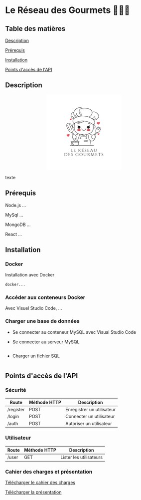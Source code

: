

# Le Réseau des Gourmets 🧑🏻‍🍳

## Table des matières

[Description](#description)

[Prérequis](#prérequis)

[Installation](#installation)

[Points d'accès de l'API](#points-daccès-de-lapi)

## Description 

<p style="text-align: center">
<img src= "https://raw.githubusercontent.com/TigerSnowy/le_reseau_des_gourmets/refs/heads/master/code/client/public/img/logo_noir.svg?token=GHSAT0AAAAAADA3OZUHUOBDXZTIBA6YFE6IZ7OSK7Q" style="width: 15rem">
</p>

texte

## Prérequis

Node.js ...

MySql ...

MongoDB ...

React ...

## Installation

### Docker

Installation avec Docker

```bash
docker...
```

### Accéder aux conteneurs Docker

Avec Visuel Studio Code, ...

### Charger une base de données

- Se connecter au conteneur MySQL avec Visual Studio Code

- Se connecter au serveur MySQL

```bash

```

- Charger un fichier SQL

```sql

```

## Points d'accès de l'API

### Sécurité

Route       | Méthode HTTP      | Description
------------|-------------------|------------
/register   | POST              | Enregistrer un utilisateur
/login      | POST              | Connecter un utilisateur
/auth       | POST              | Autoriser un utilisateur

### Utilisateur

Route       | Méthode HTTP      | Description
------------|-------------------|------------
/user       | GET               | Lister les utilisateurs

### Cahier des charges et présentation

[Télécharger le cahier des charges](...)

[Télécharger la présentation](...)

